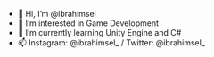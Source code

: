 - 👋 Hi, I’m @ibrahimsel
- 👀 I’m interested in Game Development
- 🌱 I’m currently learning Unity Engine and C#
- 📫 Instagram: @ibrahimsel_ / Twitter: @ibrahimsel_
